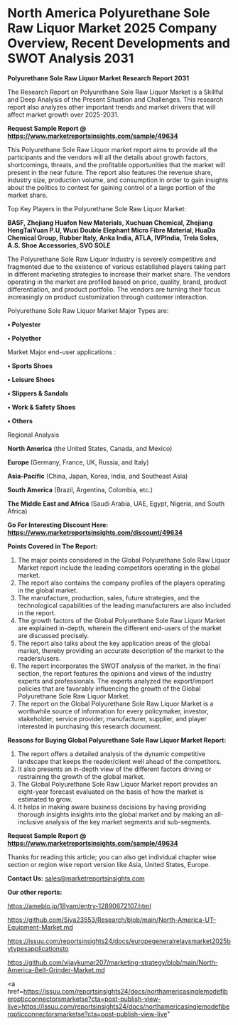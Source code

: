 # North America Polyurethane Sole Raw Liquor Market 2025 Company Overview, Recent Developments and SWOT Analysis 2031

<strong>Polyurethane Sole Raw Liquor Market Research Report 2031</strong>

The Research Report on Polyurethane Sole Raw Liquor Market is a Skillful and Deep Analysis of the Present Situation and Challenges. This research report also analyzes other important trends and market drivers that will affect market growth over 2025-2031.

<strong>Request Sample Report @ <a href=https://www.marketreportsinsights.com/sample/49634>https://www.marketreportsinsights.com/sample/49634</a></strong>

This Polyurethane Sole Raw Liquor market report aims to provide all the participants and the vendors will all the details about growth factors, shortcomings, threats, and the profitable opportunities that the market will present in the near future. The report also features the revenue share, industry size, production volume, and consumption in order to gain insights about the politics to contest for gaining control of a large portion of the market share.

Top Key Players in the Polyurethane Sole Raw Liquor Market:

<strong>BASF, Zhejiang Huafon New Materials, Xuchuan Chemical, Zhejiang HengTaiYuan P.U, Wuxi Double Elephant Micro Fibre Material, HuaDa Chemical Group, Rubber Italy, Anka India, ATLA, IVPIndia, Trela Soles, A.S. Shoe Accessories, SVO SOLE</strong>

The Polyurethane Sole Raw Liquor Industry is severely competitive and fragmented due to the existence of various established players taking part in different marketing strategies to increase their market share. The vendors operating in the market are profiled based on price, quality, brand, product differentiation, and product portfolio. The vendors are turning their focus increasingly on product customization through customer interaction.

Polyurethane Sole Raw Liquor Market Major Types are:

<strong>•  Polyester

•  Polyether</strong>

Market Major end-user applications :

<strong>•  Sports Shoes

•  Leisure Shoes

•  Slippers & Sandals

•  Work & Safety Shoes

•  Others</strong>

Regional Analysis

</u><strong><b>North America</b></strong> (the United States, Canada, and Mexico)

<strong><b>Europe </b></strong>(Germany, France, UK, Russia, and Italy)

<strong><b>Asia-Pacific</b></strong> (China, Japan, Korea, India, and Southeast Asia)

<strong><b>South America</b></strong> (Brazil, Argentina, Colombia, etc.)

<strong><b>The Middle East and Africa</b></strong> (Saudi Arabia, UAE, Egypt, Nigeria, and South Africa)

<strong>Go For Interesting Discount Here: <a href=https://www.marketreportsinsights.com/discount/49634>https://www.marketreportsinsights.com/discount/49634</a></strong>

<strong>Points Covered in The Report:</strong>
<ol>
  <li>The major points considered in the Global Polyurethane Sole Raw Liquor Market report include the leading competitors operating in the global market.</li>
  <li>The report also contains the company profiles of the players operating in the global market.</li>
  <li>The manufacture, production, sales, future strategies, and the technological capabilities of the leading manufacturers are also included in the report.</li>
  <li>The growth factors of the Global Polyurethane Sole Raw Liquor Market are explained in-depth, wherein the different end-users of the market are discussed precisely.</li>
  <li>The report also talks about the key application areas of the global market, thereby providing an accurate description of the market to the readers/users.</li>
  <li>The report incorporates the SWOT analysis of the market. In the final section, the report features the opinions and views of the industry experts and professionals. The experts analyzed the export/import policies that are favorably influencing the growth of the Global Polyurethane Sole Raw Liquor Market.</li>
  <li>The report on the Global Polyurethane Sole Raw Liquor Market is a worthwhile source of information for every policymaker, investor, stakeholder, service provider, manufacturer, supplier, and player interested in purchasing this research document.</li>
</ol>
<strong>Reasons for Buying Global Polyurethane Sole Raw Liquor Market Report:</strong>

<ol>
  <li>The report offers a detailed analysis of the dynamic competitive landscape that keeps the reader/client well ahead of the competitors.</li>
  <li>It also presents an in-depth view of the different factors driving or restraining the growth of the global market.</li>
  <li>The Global Polyurethane Sole Raw Liquor Market report provides an eight-year forecast evaluated on the basis of how the market is estimated to grow.</li>
  <li>It helps in making aware business decisions by having providing thorough insights insights into the global market and by making an all-inclusive analysis of the key market segments and sub-segments.</li>
</ol>
<strong>Request Sample Report @ <a href=https://www.marketreportsinsights.com/sample/49634>https://www.marketreportsinsights.com/sample/49634</a></strong>


Thanks for reading this article; you can also get individual chapter wise section or region wise report version like Asia, United States, Europe.

<strong>Contact Us:</strong>
sales@marketreportsinsights.com

<strong>Our other reports:</strong>

<a href=https://ameblo.jp/18yam/entry-12890672107.html>https://ameblo.jp/18yam/entry-12890672107.html</a>

<a href=https://github.com/Siya23553/Research/blob/main/North-America-UT-Equipment-Market.md>https://github.com/Siya23553/Research/blob/main/North-America-UT-Equipment-Market.md</a>

<a href=https://issuu.com/reportsinsights24/docs/europegeneralrelaysmarket2025bytypesapplicationsto>https://issuu.com/reportsinsights24/docs/europegeneralrelaysmarket2025bytypesapplicationsto</a>

<a href=https://github.com/vijaykumar207/marketing-strategy/blob/main/North-America-Belt-Grinder-Market.md>https://github.com/vijaykumar207/marketing-strategy/blob/main/North-America-Belt-Grinder-Market.md</a>

<a href=https://issuu.com/reportsinsights24/docs/northamericasinglemodefiberopticconnectorsmarketse?cta=post-publish-view-live>https://issuu.com/reportsinsights24/docs/northamericasinglemodefiberopticconnectorsmarketse?cta=post-publish-view-live</a>"
